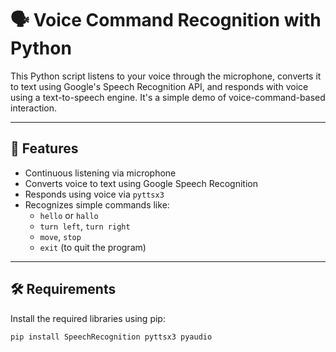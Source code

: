 # 🗣️ Voice Command Recognition with Python

This Python script listens to your voice through the microphone, converts it to text using Google's Speech Recognition API, and responds with voice using a text-to-speech engine. It's a simple demo of voice-command-based interaction.

---

## 🎯 Features

- Continuous listening via microphone
- Converts voice to text using Google Speech Recognition
- Responds using voice via `pyttsx3`
- Recognizes simple commands like:
  - `hello` or `hallo`
  - `turn left`, `turn right`
  - `move`, `stop`
  - `exit` (to quit the program)

---

## 🛠️ Requirements

Install the required libraries using pip:

```bash
pip install SpeechRecognition pyttsx3 pyaudio
